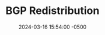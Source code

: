---
title: BGP Redistribution 
date: 2024-03-16 15:54:00 -0500
categories: [CCNP,BGP]
tags: [bgp]     # TAG names should always be lowercase
---